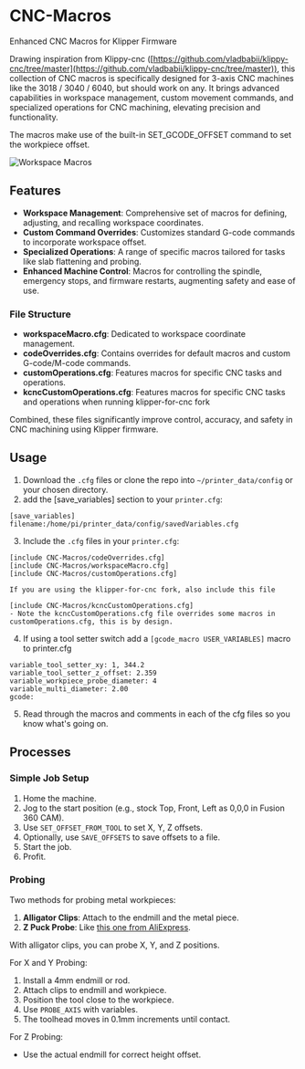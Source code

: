 # CNC-Macros
Enhanced CNC Macros for Klipper Firmware

Drawing inspiration from Klippy-cnc ([https://github.com/vladbabii/klippy-cnc/tree/master](https://github.com/vladbabii/klippy-cnc/tree/master)), this collection of CNC macros is specifically designed for 3-axis CNC machines like the 3018 / 3040 / 6040, but should work on any. It brings advanced capabilities in workspace management, custom movement commands, and specialized operations for CNC machining, elevating precision and functionality.

The macros make use of the built-in SET_GCODE_OFFSET command to set the workpiece offset.

![Workspace Macros](Macro%20UI.png)

## Features
- **Workspace Management**: Comprehensive set of macros for defining, adjusting, and recalling workspace coordinates.
- **Custom Command Overrides**: Customizes standard G-code commands to incorporate workspace offset.
- **Specialized Operations**: A range of specific macros tailored for tasks like slab flattening and probing.
- **Enhanced Machine Control**: Macros for controlling the spindle, emergency stops, and firmware restarts, augmenting safety and ease of use.

### File Structure
- **workspaceMacro.cfg**: Dedicated to workspace coordinate management.
- **codeOverrides.cfg**: Contains overrides for default macros and custom G-code/M-code commands.
- **customOperations.cfg**: Features macros for specific CNC tasks and operations.
- **kcncCustomOperations.cfg**: Features macros for specific CNC tasks and operations when running klipper-for-cnc fork

Combined, these files significantly improve control, accuracy, and safety in CNC machining using Klipper firmware.

## Usage
1. Download the `.cfg` files or clone the repo into `~/printer_data/config` or your chosen directory.
2. add the [save_variables] section to your `printer.cfg`:
```
[save_variables]
filename:/home/pi/printer_data/config/savedVariables.cfg
```
3. Include the `.cfg` files in your `printer.cfg`:
```
[include CNC-Macros/codeOverrides.cfg]
[include CNC-Macros/workspaceMacro.cfg]
[include CNC-Macros/customOperations.cfg]

If you are using the klipper-for-cnc fork, also include this file

[include CNC-Macros/kcncCustomOperations.cfg]
- Note the kcncCustomOperations.cfg file overrides some macros in customOperations.cfg, this is by design.
```
4. If using a tool setter switch add a `[gcode_macro USER_VARIABLES]` macro to printer.cfg
```[gcode_macro USER_VARIABLES]
variable_tool_setter_xy: 1, 344.2
variable_tool_setter_z_offset: 2.359
variable_workpiece_probe_diameter: 4
variable_multi_diameter: 2.00
gcode:
```

5. Read through the macros and comments in each of the cfg files so you know what's going on.

## Processes
### Simple Job Setup
1. Home the machine.
2. Jog to the start position (e.g., stock Top, Front, Left as 0,0,0 in Fusion 360 CAM).
3. Use `SET_OFFSET_FROM_TOOL` to set X, Y, Z offsets.
4. Optionally, use `SAVE_OFFSETS` to save offsets to a file.
5. Start the job.
6. Profit.

### Probing
Two methods for probing metal workpieces:
1. **Alligator Clips**: Attach to the endmill and the metal piece.
2. **Z Puck Probe**: Like [this one from AliExpress](https://www.aliexpress.com/item/1005001344723565.html).

With alligator clips, you can probe X, Y, and Z positions.

For X and Y Probing:
1. Install a 4mm endmill or rod.
2. Attach clips to endmill and workpiece.
3. Position the tool close to the workpiece.
4. Use `PROBE_AXIS` with variables.
5. The toolhead moves in 0.1mm increments until contact.

For Z Probing:
- Use the actual endmill for correct height offset.

